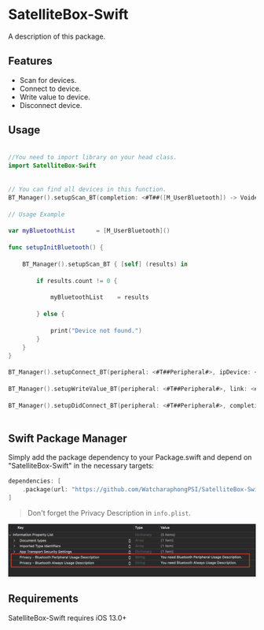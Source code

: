 # SatelliteBox-Swift

A description of this package.

## Features
- Scan for devices.
- Connect to device.
- Write value to device.
- Disconnect device.

## Usage

```swift

//You need to import library on your head class.
import SatelliteBox-Swift

```

```swift

// You can find all devices in this function.
BT_Manager().setupScan_BT(completion: <#T##([M_UserBluetooth]) -> Void#>)

// Usage Example

var myBluetoothList      = [M_UserBluetooth]()

func setupInitBluetooth() {

    BT_Manager().setupScan_BT { [self] (results) in
        
        if results.count != 0 {
            
            myBluetoothList    = results

        } else {

            print("Device not found.")
        }
    }
}

BT_Manager().setupConnect_BT(peripheral: <#T##Peripheral#>, ipDevice: <#T##String#>, rssi: <#T##Int#>, completion: <#T##(M_UserBluetooth) -> Void#>)

BT_Manager().setupWriteValue_BT(peripheral: <#T##Peripheral#>, link: <#T##String#>, completion: <#T##(Bool) -> Void#>)

BT_Manager().setupDidConnect_BT(peripheral: <#T##Peripheral#>, completion: <#T##(Bool) -> Void#>)
    
```

## Swift Package Manager

Simply add the package dependency to your Package.swift and depend on "SatelliteBox-Swift" in the necessary targets:
```swift
dependencies: [
    .package(url: "https://github.com/WatcharaphongPSI/SatelliteBox-Swift.git")
]
```

> Don't forget the Privacy Description in `info.plist`.
<img src="./Sources/SatelliteBox-Swift/Images/PrivacyDescription.png">

## Requirements
SatelliteBox-Swift requires iOS 13.0+
